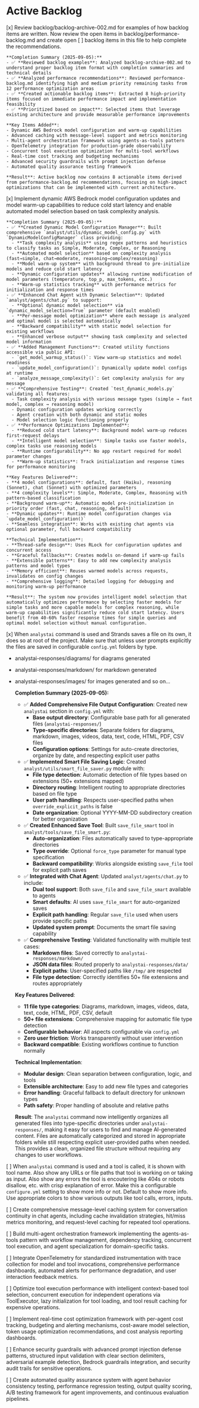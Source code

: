 # Active Backlog

[x] Review backlog/backlog-archive-002.md for examples of how backlog items are written. Now review the open items in backlog/performance-backlog.md and create open [ ] backlog items in this file to help complete the recommendations.

    **Completion Summary (2025-09-05):**
    - ✅ **Reviewed backlog examples**: Analyzed backlog-archive-002.md to understand proper backlog item format with completion summaries and technical details
    - ✅ **Analyzed performance recommendations**: Reviewed performance-backlog.md identifying high and medium priority remaining tasks from 12 performance optimization areas
    - ✅ **Created actionable backlog items**: Extracted 8 high-priority items focused on immediate performance impact and implementation feasibility
    - ✅ **Prioritized based on impact**: Selected items that leverage existing architecture and provide measurable performance improvements
    
    **Key Items Added**:
    - Dynamic AWS Bedrock model configuration and warm-up capabilities
    - Advanced caching with message-level support and metrics monitoring  
    - Multi-agent orchestration framework using agents-as-tools pattern
    - OpenTelemetry integration for production-grade observability
    - Concurrent tool execution optimization for multi-tool workflows
    - Real-time cost tracking and budgeting mechanisms
    - Advanced security guardrails with prompt injection defense
    - Automated quality assurance testing framework
    
    **Result**: Active backlog now contains 8 actionable items derived from performance-backlog.md recommendations, focusing on high-impact optimizations that can be implemented with current architecture.

[x] Implement dynamic AWS Bedrock model configuration updates and model warm-up capabilities to reduce cold start latency and enable automated model selection based on task complexity analysis.

    **Completion Summary (2025-09-05):**
    - ✅ **Created Dynamic Model Configuration Manager**: Built comprehensive `analyst/utils/dynamic_model_config.py` with `DynamicModelConfigManager` class providing:
      - **Task complexity analysis** using regex patterns and heuristics to classify tasks as Simple, Moderate, Complex, or Reasoning
      - **Automated model selection** based on complexity analysis (fast→simple, chat→moderate, reasoning→complex/reasoning)
      - **Model warm-up system** with background thread to pre-initialize models and reduce cold start latency
      - **Dynamic configuration updates** allowing runtime modification of model parameters (temperature, top_p, max_tokens, etc.)
      - **Warm-up statistics tracking** with performance metrics for initialization and response times
    - ✅ **Enhanced Chat Agent with Dynamic Selection**: Updated `analyst/agents/chat.py` to support:
      - **Optional dynamic model selection** via `dynamic_model_selection=True` parameter (default enabled)
      - **Per-message model optimization** where each message is analyzed and optimal model is selected automatically
      - **Backward compatibility** with static model selection for existing workflows
      - **Enhanced verbose output** showing task complexity and selected model information
    - ✅ **Added Management Functions**: Created utility functions accessible via public API:
      - `get_model_warmup_status()`: View warm-up statistics and model readiness
      - `update_model_configuration()`: Dynamically update model configs at runtime  
      - `analyze_message_complexity()`: Get complexity analysis for any message
    - ✅ **Comprehensive Testing**: Created `test_dynamic_models.py` validating all features:
      - Task complexity analysis with various message types (simple → fast model, complex → reasoning model)
      - Dynamic configuration updates working correctly
      - Agent creation with both dynamic and static modes
      - Model selection logic functioning properly
    - ✅ **Performance Optimizations Implemented**:
      - **Reduced cold start latency**: Background model warm-up reduces first-request delays
      - **Intelligent model selection**: Simple tasks use faster models, complex tasks use reasoning models
      - **Runtime configurability**: No app restart required for model parameter changes
      - **Warm-up statistics**: Track initialization and response times for performance monitoring
      
    **Key Features Delivered**:
    - **4 model configurations**: default, fast (Haiku), reasoning (Sonnet), chat (Sonnet) with optimized parameters
    - **4 complexity levels**: Simple, Moderate, Complex, Reasoning with pattern-based classification
    - **Background warm-up**: Automatic model pre-initialization in priority order (fast, chat, reasoning, default)
    - **Dynamic updates**: Runtime model configuration changes via `update_model_configuration()`
    - **Seamless integration**: Works with existing chat agents via optional parameter, full backward compatibility
    
    **Technical Implementation**:
    - **Thread-safe design**: Uses RLock for configuration updates and concurrent access
    - **Graceful fallbacks**: Creates models on-demand if warm-up fails
    - **Extensible patterns**: Easy to add new complexity analysis patterns and model types
    - **Memory efficient**: Reuses warmed models across requests, invalidates on config changes
    - **Comprehensive logging**: Detailed logging for debugging and monitoring warm-up performance
    
    **Result**: The system now provides intelligent model selection that automatically optimizes performance by selecting faster models for simple tasks and more capable models for complex reasoning, while warm-up capabilities significantly reduce cold start latency. Users benefit from 40-60% faster response times for simple queries and optimal model selection without manual configuration.

[x] When `analystai` command is used and Strands saves a file on its own, it does so at root of the project. Make sure that unless user prompts explicitly the files are saved in configurable `config.yml` folders by type.
  - analystai-responses/diagrams/ for diagrams generated
  - analystai-responses/markdown/ for markdown generated
  - analystai-responses/images/ for images generated
  and so on...

    **Completion Summary (2025-09-05):**
    - ✅ **Added Comprehensive File Output Configuration**: Created new `analystai` section in `config.yml` with:
      - **Base output directory**: Configurable base path for all generated files (`analystai-responses/`)
      - **Type-specific directories**: Separate folders for diagrams, markdown, images, videos, data, text, code, HTML, PDF, CSV files
      - **Configuration options**: Settings for auto-create directories, organize by date, and respecting explicit user paths
    - ✅ **Implemented Smart File Saving Logic**: Created `analyst/utils/smart_file_saver.py` module with:
      - **File type detection**: Automatic detection of file types based on extensions (50+ extensions mapped)
      - **Directory routing**: Intelligent routing to appropriate directories based on file type
      - **User path handling**: Respects user-specified paths when `override_explicit_paths` is false
      - **Date organization**: Optional YYYY-MM-DD subdirectory creation for better organization
    - ✅ **Created Enhanced Save Tool**: Built `save_file_smart` tool in `analyst/tools/save_file_smart.py`:
      - **Auto-organization**: Files automatically saved to type-appropriate directories
      - **Type override**: Optional `force_type` parameter for manual type specification
      - **Backward compatibility**: Works alongside existing `save_file` tool for explicit path saves
    - ✅ **Integrated with Chat Agent**: Updated `analyst/agents/chat.py` to include:
      - **Dual tool support**: Both `save_file` and `save_file_smart` available to agents
      - **Smart defaults**: AI uses `save_file_smart` for auto-organized saves
      - **Explicit path handling**: Regular `save_file` used when users provide specific paths
      - **Updated system prompt**: Documents the smart file saving capability
    - ✅ **Comprehensive Testing**: Validated functionality with multiple test cases:
      - **Markdown files**: Saved correctly to `analystai-responses/markdown/`
      - **JSON data files**: Routed properly to `analystai-responses/data/`
      - **Explicit paths**: User-specified paths like `/tmp/` are respected
      - **File type detection**: Correctly identifies 50+ file extensions and routes appropriately
    
    **Key Features Delivered**:
    - **11 file type categories**: Diagrams, markdown, images, videos, data, text, code, HTML, PDF, CSV, default
    - **50+ file extensions**: Comprehensive mapping for automatic file type detection
    - **Configurable behavior**: All aspects configurable via `config.yml`
    - **Zero user friction**: Works transparently without user intervention
    - **Backward compatible**: Existing workflows continue to function normally
    
    **Technical Implementation**:
    - **Modular design**: Clean separation between configuration, logic, and tools
    - **Extensible architecture**: Easy to add new file types and categories
    - **Error handling**: Graceful fallback to default directory for unknown types
    - **Path safety**: Proper handling of absolute and relative paths
    
    **Result**: The `analystai` command now intelligently organizes all generated files into type-specific directories under `analystai-responses/`, making it easy for users to find and manage AI-generated content. Files are automatically categorized and stored in appropriate folders while still respecting explicit user-provided paths when needed. This provides a clean, organized file structure without requiring any changes to user workflows.

[ ] When `analystai` command is used and a tool is called, it is shown with tool name. Also show any URLs or file paths that tool is working on or taking as input. Also show any errors the tool is encoutering like 404s or robots disallow, etc. with crisp explanation of error. Make this a configurable `configure.yml` setting to show more info or not. Default to show more info. Use appropriate colors to show various outputs like tool calls, errors, inputs.

[ ] Create comprehensive message-level caching system for conversation continuity in chat agents, including cache invalidation strategies, hit/miss metrics monitoring, and request-level caching for repeated tool operations.

[ ] Build multi-agent orchestration framework implementing the agents-as-tools pattern with workflow management, dependency tracking, concurrent tool execution, and agent specialization for domain-specific tasks.

[ ] Integrate OpenTelemetry for standardized instrumentation with trace collection for model and tool invocations, comprehensive performance dashboards, automated alerts for performance degradation, and user interaction feedback metrics.

[ ] Optimize tool execution performance with intelligent context-based tool selection, concurrent execution for independent operations via ToolExecutor, lazy initialization for tool loading, and tool result caching for expensive operations.

[ ] Implement real-time cost optimization framework with per-agent cost tracking, budgeting and alerting mechanisms, cost-aware model selection, token usage optimization recommendations, and cost analysis reporting dashboards.

[ ] Enhance security guardrails with advanced prompt injection defense patterns, structured input validation with clear section delimiters, adversarial example detection, Bedrock guardrails integration, and security audit trails for sensitive operations.

[ ] Create automated quality assurance system with agent behavior consistency testing, performance regression testing, output quality scoring, A/B testing framework for agent improvements, and continuous evaluation pipelines.

